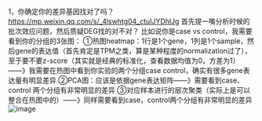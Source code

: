 1，你确定你的差异基因找对了吗？
https://mp.weixin.qq.com/s/_4lswhtg04_ctuIJYDhlJg
首先提一嘴分析时候的批次效应问题，然后质疑DEG找的对不对？
比如说你是case vs control，我需要看到你的分组的3张图：
①热图heatmap：1行是1个gene，1列是1个sample，然后gene的表达值（首先肯定是TPM之类，算是某种程度的normalization过了），至于要不要z-score（其实就是经典的标准化，查看数据均值为0，方差为1）——》我需要在热图中看到你实验的两个分组case control，确实有很多gene表达量有明显差异
②PCA图：应该是依据gene表达矩阵——》需要看到case、control 两个分组有非常明显的差异
③对应样本进行的层次聚类（实际上是可以整合在热图中的）——》同样需要看到case，control两个分组有非常明显的差异
![image](https://github.com/user-attachments/assets/7cccb2d1-b294-465f-bc35-05378f6f1950)
